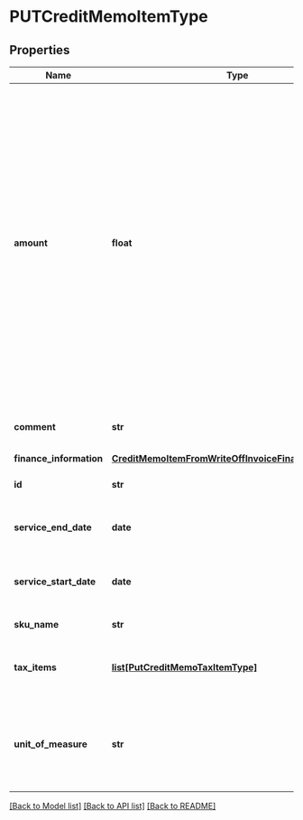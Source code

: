 # PUTCreditMemoItemType

## Properties
Name | Type | Description | Notes
------------ | ------------- | ------------- | -------------
**amount** | **float** | The amount of the credit memo item. For tax-inclusive credit memo items, the amount indicates the credit memo item amount including tax. For tax-exclusive credit memo items, the amount indicates the credit memo item amount excluding tax  | [optional] 
**comment** | **str** | Comments about the credit memo item.  | [optional] 
**finance_information** | [**CreditMemoItemFromWriteOffInvoiceFinanceInformation**](CreditMemoItemFromWriteOffInvoiceFinanceInformation.md) |  | [optional] 
**id** | **str** | The ID of the credit memo item.  | 
**service_end_date** | **date** | The service end date of the credit memo item.  | [optional] 
**service_start_date** | **date** | The service start date of the credit memo item.  | [optional] 
**sku_name** | **str** | The name of the SKU.  | [optional] 
**tax_items** | [**list[PutCreditMemoTaxItemType]**](PutCreditMemoTaxItemType.md) | Container for credit memo taxation items.  | [optional] 
**unit_of_measure** | **str** | The definable unit that you measure when determining charges.  | [optional] 

[[Back to Model list]](../README.md#documentation-for-models) [[Back to API list]](../README.md#documentation-for-api-endpoints) [[Back to README]](../README.md)


